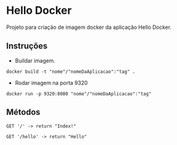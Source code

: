 # Hello Docker

Projeto para criação de imagem docker da aplicação Hello Docker.

##  Instruções

- Buildar imagem.
```
docker build -t "nome"/"nomeDaAplicacao":"tag" .
```
- Rodar imagem na porta 9320

```
docker run -p 9320:8080 "nome"/"nomeDaAplicacao":"tag"
```

## Métodos

``` 
GET '/' -> return "Index!"
```

``` 
GET '/hello' -> return "Hello"
```

